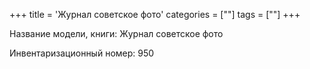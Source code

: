 +++
title = 'Журнал советское фото'
categories = [""]
tags = [""]
+++

Название модели, книги: Журнал советское фото

Инвентаризационный номер: 950

